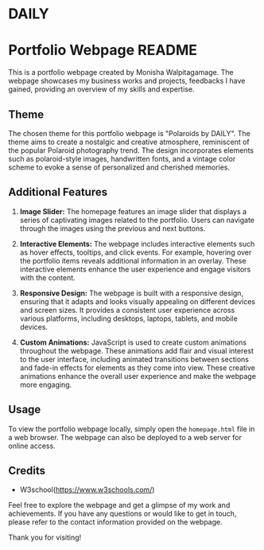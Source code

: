 # DAILY
# Portfolio Webpage README

This is a portfolio webpage created by Monisha Walpitagamage. The webpage showcases my business works and projects, feedbacks I have gained, providing an overview of my skills and expertise.

## Theme

The chosen theme for this portfolio webpage is "Polaroids by DAILY". The theme aims to create a nostalgic and creative atmosphere, reminiscent of the popular Polaroid photography trend. The design incorporates elements such as polaroid-style images, handwritten fonts, and a vintage color scheme to evoke a sense of personalized and cherished memories.

## Additional Features

1. **Image Slider:** The homepage features an image slider that displays a series of captivating images related to the portfolio. Users can navigate through the images using the previous and next buttons.

2. **Interactive Elements:** The webpage includes interactive elements such as hover effects, tooltips, and click events. For example, hovering over the portfolio items reveals additional information in an overlay. These interactive elements enhance the user experience and engage visitors with the content.

3. **Responsive Design:** The webpage is built with a responsive design, ensuring that it adapts and looks visually appealing on different devices and screen sizes. It provides a consistent user experience across various platforms, including desktops, laptops, tablets, and mobile devices.

4. **Custom Animations:** JavaScript is used to create custom animations throughout the webpage. These animations add flair and visual interest to the user interface, including animated transitions between sections and fade-in effects for elements as they come into view. These creative animations enhance the overall user experience and make the webpage more engaging.

## Usage

To view the portfolio webpage locally, simply open the `homepage.html` file in a web browser. The webpage can also be deployed to a web server for online access.

## Credits

- W3school(https://www.w3schools.com/)

Feel free to explore the webpage and get a glimpse of my work and achievements. If you have any questions or would like to get in touch, please refer to the contact information provided on the webpage.

Thank you for visiting!

